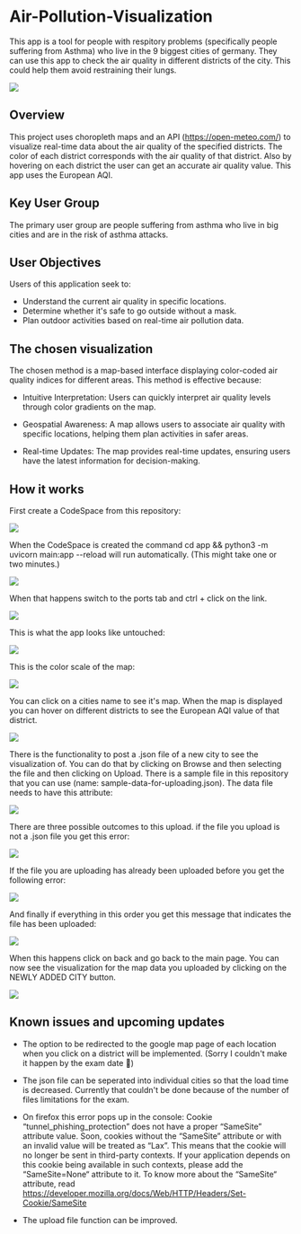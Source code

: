 # Air-Pollution-Visualization
This app is a tool for people with respitory problems (specifically people suffering from Asthma) who live in the 9 biggest cities of germany. They can use this app to check the air quality in different districts of the city. This could help them avoid restraining their lungs.

<img src='readme images/Screenshot 2024-01-26 122648.png'>

## Overview
This project uses choropleth maps and an API (https://open-meteo.com/) to visualize real-time data about the air quality of the specified districts. The color of each district corresponds with the air quality of that district. Also by hovering on each district the user can get an accurate air quality value. This app uses the European AQI.


## Key User Group
The primary user group are people suffering from asthma who live in big cities and are in the risk of asthma attacks.


## User Objectives
Users of this application seek to:

* Understand the current air quality in specific locations.
* Determine whether it's safe to go outside without a mask.
* Plan outdoor activities based on real-time air pollution data.

## The chosen visualization
The chosen method is a map-based interface displaying color-coded air quality indices for different areas. This method is effective because:

* Intuitive Interpretation: Users can quickly interpret air quality levels through color gradients on the map.

* Geospatial Awareness: A map allows users to associate air quality with specific locations, helping them plan activities in safer areas.

* Real-time Updates: The map provides real-time updates, ensuring users have the latest information for decision-making.

## How it works
First create a CodeSpace from this repository:

<img src='readme images/00.png'>

When the CodeSpace is created the command cd app && python3 -m uvicorn main:app --reload will run automatically. (This might take one or two minutes.)

<img src='readme images/01.png'>

When that happens switch to the ports tab and ctrl + click on the link.

<img src='readme images/02.png'>

This is what the app looks like untouched:

<img src='readme images/1.png'>

This is the color scale of the map:

<img src='readme images/color guide.png'>

You can click on a cities name to see it's map. When the map is displayed you can hover on different districts to see the European AQI value of that district.

<img src='readme images/Screenshot 2024-01-26 123120.png'>

There is the functionality to post a .json file of a new city to see the visualization of. You can do that by clicking on Browse and then selecting the file and then clicking on Upload. There is a sample file in this repository that you can use (name: sample-data-for-uploading.json). The data file needs to have this attribute:

<img src='readme images/3.png'>

There are three possible outcomes to this upload. if the file you upload is not a .json file you get this error:

<img src='readme images/7.png'>

If the file you are uploading has already been uploaded before you get the following error:

<img src='readme images/5.png'>

And finally if everything in this order you get this message that indicates the file has been uploaded:

<img src='readme images/4.png'>

When this happens click on back and go back to the main page. You can now see the visualization for the map data you uploaded by clicking on the NEWLY ADDED CITY button.

<img src='readme images/Screenshot 2024-01-26 123052.png'>

## Known issues and upcoming updates

* The option to be redirected to the google map page of each location when you click on a district will be implemented. (Sorry I couldn't make it happen by the exam date 🥲)
  
* The json file can be seperated into individual cities so that the load time is decreased. Currently that couldn't be done because of the number of files limitations for the exam.
  
* On firefox this error pops up in the console: Cookie “tunnel_phishing_protection” does not have a proper “SameSite” attribute value. Soon, cookies without the “SameSite” attribute or with an invalid value will be treated as “Lax”. This means that the cookie will no longer be sent in third-party contexts. If your application depends on this cookie being available in such contexts, please add the “SameSite=None“ attribute to it. To know more about the “SameSite“ attribute, read https://developer.mozilla.org/docs/Web/HTTP/Headers/Set-Cookie/SameSite

* The upload file function can be improved.

